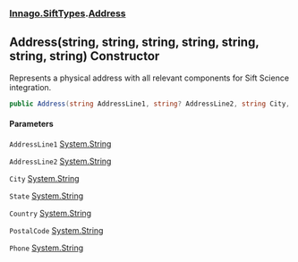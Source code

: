 ### [Innago\.SiftTypes](../index.md 'Innago\.SiftTypes').[Address](index.md 'Innago\.SiftTypes\.Address')

## Address\(string, string, string, string, string, string, string\) Constructor

Represents a physical address with all relevant components for Sift Science integration\.

```csharp
public Address(string AddressLine1, string? AddressLine2, string City, string State, string Country, string PostalCode, string Phone);
```
#### Parameters

<a name='Innago.SiftTypes.Address.Address(string,string,string,string,string,string,string).AddressLine1'></a>

`AddressLine1` [System\.String](https://learn.microsoft.com/en-us/dotnet/api/system.string 'System\.String')

<a name='Innago.SiftTypes.Address.Address(string,string,string,string,string,string,string).AddressLine2'></a>

`AddressLine2` [System\.String](https://learn.microsoft.com/en-us/dotnet/api/system.string 'System\.String')

<a name='Innago.SiftTypes.Address.Address(string,string,string,string,string,string,string).City'></a>

`City` [System\.String](https://learn.microsoft.com/en-us/dotnet/api/system.string 'System\.String')

<a name='Innago.SiftTypes.Address.Address(string,string,string,string,string,string,string).State'></a>

`State` [System\.String](https://learn.microsoft.com/en-us/dotnet/api/system.string 'System\.String')

<a name='Innago.SiftTypes.Address.Address(string,string,string,string,string,string,string).Country'></a>

`Country` [System\.String](https://learn.microsoft.com/en-us/dotnet/api/system.string 'System\.String')

<a name='Innago.SiftTypes.Address.Address(string,string,string,string,string,string,string).PostalCode'></a>

`PostalCode` [System\.String](https://learn.microsoft.com/en-us/dotnet/api/system.string 'System\.String')

<a name='Innago.SiftTypes.Address.Address(string,string,string,string,string,string,string).Phone'></a>

`Phone` [System\.String](https://learn.microsoft.com/en-us/dotnet/api/system.string 'System\.String')